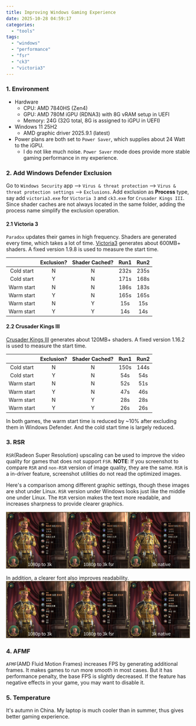 ```yaml
---
title: Improving Windows Gaming Experience
date: 2025-10-28 04:59:17
categories:
  - "tools"
tags:
  - "windows"
  - "performance"
  - "fsr"
  - "ck3"
  - "victoria3"
---
```


### 1. Environment
- Hardware
  - CPU: AMD 7840HS (Zen4)
  - GPU: AMD 780M iGPU (RDNA3) with 8G vRAM setup in UEFI
  - Memory: 24G (32G total, 8G is assigned to iGPU in UEFI)
- Windows 11 25H2
  - AMD graphic driver 2025.9.1 (latest)
- Power plans are both set to `Power Saver`, which supplies about 24 Watt to the iGPU.
  - I do not like much noise. `Power Saver` mode does provide more stable gaming performance in my experience.

### 2. Add Windows Defender Exclusion

Go to `Windows Security` app --> `Virus & threat protection` --> `Virus & threat protection settings` --> `Exclusions`. Add exclusion as **Process** type, say add `victoria3.exe` for `Victoria 3` and `ck3.exe` for `Crusader Kings III`. Since shader caches are not always located in the same folder, adding the process name simplify the exclusion operation.

#### 2.1 Victoria 3

`Paradox` updates their games in high frequency. Shaders are generated every time, which takes a lot of time. [Victoria3](https://store.steampowered.com/app/529340/Victoria_3/) generates about 600MB+ shaders. A fixed version 1.9.8 is used to measure the start time.

|            | Exclusion? | Shader Cached? | Run1 | Run2 |
| :--------: | :--------: | :------------: | :--: | :--: |
| Cold start |     N      |       N        | 232s | 235s |
| Cold start |     Y      |       N        | 171s | 168s |
| Warm start |     N      |       N        | 186s | 183s |
| Warm start |     Y      |       N        | 165s | 165s |
| Warm start |     N      |       Y        | 15s  | 15s  |
| Warm start |     Y      |       Y        | 14s  | 14s  |

#### 2.2 Crusader Kings III

[Crusader Kings III](https://store.steampowered.com/app/1158310/Crusader_Kings_III/) generates about 120MB+ shaders. A fixed version 1.16.2 is used to measure the start time.

|            | Exclusion? | Shader Cached? | Run1 | Run2 |
| :--------: | :--------: | :------------: | :--: | :--: |
| Cold start |     N      |       N        | 150s | 144s |
| Cold start |     Y      |       N        | 54s  | 54s  |
| Warm start |     N      |       N        | 52s  | 51s  |
| Warm start |     Y      |       N        | 47s  | 46s  |
| Warm start |     N      |       Y        | 28s  | 28s  |
| Warm start |     Y      |       Y        | 26s  | 26s  |

In both games, the warm start time is reduced by ~10% after excluding them in Windows Defender. And the cold start time is largely reduced.

### 3. RSR

`RSR`(Radeon Super Resolution) upscaling can be used to improve the video quality for games that does not support `FSR`. **NOTE**: If you screenshot to compare `RSR` and `non-RSR` version of image quality, they are the same. `RSR` is a in-driver feature, screenshot utilities do not read the optimized images.

Here's a comparison among different graphic settings, though these images are shot under Linux. `RSR` version under Windows looks just like the middle one under Linux. The `RSR` version makes the text more readable, and increases sharpness to provide clearer graphics.

![vic3_comparison](../../images/2025/vic3_comparison.webp)

In addition, a clearer font also improves readability.
![vic3_comparison2](../../images/2025/vic3_comparison2.webp)

### 4. AFMF
`AFMF`(AMD Fluid Motion Frames) increases FPS by generating additional frames. It makes games to run more smooth in most cases. But it has performance penalty, the base FPS is slightly decreased. If the feature has negative effects in your game, you may want to disable it.

### 5. Temperature

It's autumn in China. My laptop is much cooler than in summer, thus gives better gaming experience.

